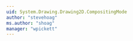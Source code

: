 ```yaml
---
uid: System.Drawing.Drawing2D.CompositingMode
author: "stevehoag"
ms.author: "shoag"
manager: "wpickett"
---
```

